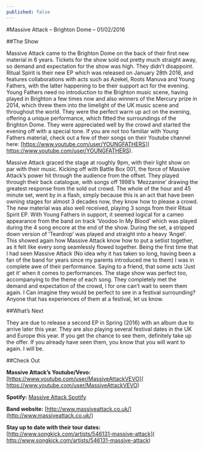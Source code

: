 ```yaml
---
published: false
---
```


#Massive Attack – Brighton Dome – 01/02/2016

##The Show

Massive Attack came to the Brighton Dome on the back of their first new material in 6 years. Tickets for the show sold out pretty much straight away, so demand and expectation for the show was high. They didn’t disappoint.
Ritual Spirit is their new EP which was released on January 28th 2016, and features collaborations with acts such as Azekel, Roots Manuva and Young Fathers, with the latter happening to be their support act for the evening. Young Fathers need no introduction to the Brighton music scene, having played in Brighton a few times now and also winners of the Mercury prize in 2014, which threw them into the limelight of the UK music scene and throughout the world. They were the perfect warm up act on the evening, offering a unique performance, which fitted the surroundings of the Brighton Dome. They were appreciated well by the crowd and started the evening off with a special tone. If you are not too familiar with Young Fathers material, check out a few of their songs on their Youtube channel here: [https://www.youtube.com/user/YOUNGFATHERS]( https://www.youtube.com/user/YOUNGFATHERS).

Massive Attack graced the stage at roughly 9pm, with their light show on par with their music. Kicking off with Battle Box 001, the force of Massive Attack’s power hit through the audience from the offset. They played through their back catalogue, with songs off 1998’s ‘Mezzanine’ drawing the greatest response from the sold out crowd. The whole of the hour and 45 minute set, went by in a flash, simply because this is an act that have been owning stages for almost 3 decades now, they know how to please a crowd. The new material was also well received, playing 3 songs from their Ritual Spirit EP. With Young Fathers in support, it seemed logical for a cameo appearance from the band on track ‘Voodoo In My Blood’ which was played during the 4 song encore at the end of the show. During the set, a stripped down version of ‘Teardrop’ was played and straight into a heavy ‘Angel’.  This showed again how Massive Attack know how to put a setlist together, as it felt like every song seamlessly flowed together. Being the first time that I had seen Massive Attack (No idea why it has taken so long, having been a fan of the band for years since my parents introduced me to them) I was in complete awe of their performance. Saying to a friend, that some acts ‘Just get it’ when it comes to performances. The stage show was perfect too, accompanying to the theme of each song. They completely met the demand and expectation of the crowd, I for one can’t wait to seem them again. I Can imagine they would be perfect to see in a festival surrounding? Anyone that has experiences of them at a festival, let us know.

##What’s Next

They are due to release a second EP in Spring (2016) with an album due to arrive later this year. They are also playing several festival dates in the UK and Europe this year. If you get the chance to see them, definitely take up the offer. If you already have seen them, you know that you will want to again. I will be.

##Check Out

**Massive Attack’s Youtube/Vevo:** [https://www.youtube.com/user/MassiveAttackVEVO]( https://www.youtube.com/user/MassiveAttackVEVO)

**Spotify:** [Massive Attack Spotify]( file://localhost/spotify/artist/6FXMGgJwohJLUSr5nVlf9X)

**Band website:** [http://www.massiveattack.co.uk/](http://www.massiveattack.co.uk/)

**Stay up to date with their tour dates:** [http://www.songkick.com/artists/546131-massive-attack]( http://www.songkick.com/artists/546131-massive-attack)

